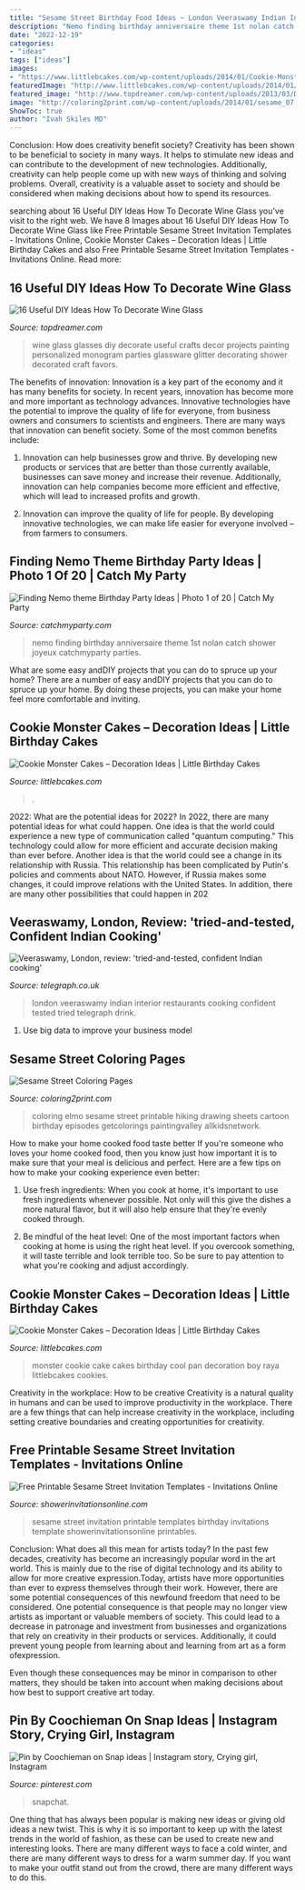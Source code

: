 ```yaml
---
title: "Sesame Street Birthday Food Ideas ~ London Veeraswamy Indian Interior Restaurants Cooking Confident Tested Tried Telegraph Drink"
description: "Nemo finding birthday anniversaire theme 1st nolan catch shower joyeux catchmyparty parties"
date: "2022-12-19"
categories:
- "ideas"
tags: ["ideas"]
images:
- "https://www.littlebcakes.com/wp-content/uploads/2014/01/Cookie-Monster-Cookie-Cake.jpg"
featuredImage: "http://www.littlebcakes.com/wp-content/uploads/2014/01/Cookie-Monster-Cake-Pan-1024x955.jpg"
featured_image: "http://www.topdreamer.com/wp-content/uploads/2013/03/DIY-Wine-Glass-10.jpg"
image: "http://coloring2print.com/wp-content/uploads/2014/01/sesame_07.jpg"
ShowToc: true
author: "Ivah Skiles MD"
---
```



Conclusion: How does creativity benefit society?
Creativity has been shown to be beneficial to society in many ways. It helps to stimulate new ideas and can contribute to the development of new technologies. Additionally, creativity can help people come up with new ways of thinking and solving problems. Overall, creativity is a valuable asset to society and should be considered when making decisions about how to spend its resources.

	

		
searching about 16 Useful DIY Ideas How To Decorate Wine Glass you've visit to the right web. We have 8 Images about 16 Useful DIY Ideas How To Decorate Wine Glass like Free Printable Sesame Street Invitation Templates - Invitations Online, Cookie Monster Cakes – Decoration Ideas | Little Birthday Cakes and also Free Printable Sesame Street Invitation Templates - Invitations Online. Read more:
		
    
## 16 Useful DIY Ideas How To Decorate Wine Glass

<img loading=lazy src="http://www.topdreamer.com/wp-content/uploads/2013/03/DIY-Wine-Glass-10.jpg" onerror="this.onerror=null;this.src='https://tse3.mm.bing.net/th?id=OIP.jm29lH6hIHEI2wwFkPSynAHaFj&amp;pid=15.1';" alt="16 Useful DIY Ideas How To Decorate Wine Glass">

_Source: topdreamer.com_

>wine glass glasses diy decorate useful crafts decor projects painting personalized monogram parties glassware glitter decorating shower decorated craft favors. 

	

The benefits of innovation:
Innovation is a key part of the economy and it has many benefits for society. In recent years, innovation has become more and more important as technology advances. Innovative technologies have the potential to improve the quality of life for everyone, from business owners and consumers to scientists and engineers.
There are many ways that innovation can benefit society. Some of the most common benefits include: 

1. Innovation can help businesses grow and thrive. By developing new products or services that are better than those currently available, businesses can save money and increase their revenue. Additionally, innovation can help companies become more efficient and effective, which will lead to increased profits and growth. 

2. Innovation can improve the quality of life for people. By developing innovative technologies, we can make life easier for everyone involved – from farmers to consumers.

    
## Finding Nemo Theme Birthday Party Ideas | Photo 1 Of 20 | Catch My Party

<img loading=lazy src="https://photos-cdn.catchmyparty.com/PL/photos/0121/6477/img_8530.jpg" onerror="this.onerror=null;this.src='https://tse2.mm.bing.net/th?id=OIP.OWJpMO1wANIEDKkfu3x_YQHaLG&amp;pid=15.1';" alt="Finding Nemo theme Birthday Party Ideas | Photo 1 of 20 | Catch My Party">

_Source: catchmyparty.com_

>nemo finding birthday anniversaire theme 1st nolan catch shower joyeux catchmyparty parties. 

	

What are some easy andDIY projects that you can do to spruce up your home?
There are a number of easy andDIY projects that you can do to spruce up your home. By doing these projects, you can make your home feel more comfortable and inviting.

    
## Cookie Monster Cakes – Decoration Ideas | Little Birthday Cakes

<img loading=lazy src="https://www.littlebcakes.com/wp-content/uploads/2014/01/Cookie-Monster-Cookie-Cake.jpg" onerror="this.onerror=null;this.src='https://tse1.mm.bing.net/th?id=OIP.b3JwNTP9PL5MUQzShfDuEQHaFj&amp;pid=15.1';" alt="Cookie Monster Cakes – Decoration Ideas | Little Birthday Cakes">

_Source: littlebcakes.com_

>. 

	

2022: What are the potential ideas for 2022?
In 2022, there are many potential ideas for what could happen. One idea is that the world could experience a new type of communication called "quantum computing." This technology could allow for more efficient and accurate decision making than ever before. Another idea is that the world could see a change in its relationship with Russia. This relationship has been complicated by Putin's policies and comments about NATO. However, if Russia makes some changes, it could improve relations with the United States. In addition, there are many other possibilities that could happen in 202
    
## Veeraswamy, London, Review: &#039;tried-and-tested, Confident Indian Cooking&#039;

<img loading=lazy src="http://www.telegraph.co.uk/content/dam/food-and-drink/2016/11/10/113148185-xlarge_trans_NvBQzQNjv4BqjZCqkh21MTy1LvXE-PcUNQgWqwm85JEWpGVhFb46TTg.jpg" onerror="this.onerror=null;this.src='https://tse4.mm.bing.net/th?id=OIP.bpzfdb8dNe_khhBWICpI7gHaEn&amp;pid=15.1';" alt="Veeraswamy, London, review: &#039;tried-and-tested, confident Indian cooking&#039;">

_Source: telegraph.co.uk_

>london veeraswamy indian interior restaurants cooking confident tested tried telegraph drink. 

	

1. Use big data to improve your business model

    
## Sesame Street Coloring Pages

<img loading=lazy src="http://coloring2print.com/wp-content/uploads/2014/01/sesame_07.jpg" onerror="this.onerror=null;this.src='https://tse2.mm.bing.net/th?id=OIP.l25Uvx7tQyv2LZ9YHYRhLQHaKH&amp;pid=15.1';" alt="Sesame Street Coloring Pages">

_Source: coloring2print.com_

>coloring elmo sesame street printable hiking drawing sheets cartoon birthday episodes getcolorings paintingvalley allkidsnetwork. 

	

How to make your home cooked food taste better
If you're someone who loves your home cooked food, then you know just how important it is to make sure that your meal is delicious and perfect. Here are a few tips on how to make your cooking experience even better: 
1. Use fresh ingredients: When you cook at home, it's important to use fresh ingredients whenever possible. Not only will this give the dishes a more natural flavor, but it will also help ensure that they're evenly cooked through.

2. Be mindful of the heat level: One of the most important factors when cooking at home is using the right heat level. If you overcook something, it will taste terrible and look terrible too. So be sure to pay attention to what you're cooking and adjust accordingly.


    
## Cookie Monster Cakes – Decoration Ideas | Little Birthday Cakes

<img loading=lazy src="http://www.littlebcakes.com/wp-content/uploads/2014/01/Cookie-Monster-Cake-Pan-1024x955.jpg" onerror="this.onerror=null;this.src='https://tse4.mm.bing.net/th?id=OIP.KMHfz1x6FIbXRc4APeuK9AHaG6&amp;pid=15.1';" alt="Cookie Monster Cakes – Decoration Ideas | Little Birthday Cakes">

_Source: littlebcakes.com_

>monster cookie cake cakes birthday cool pan decoration boy raya littlebcakes cookies. 

	

Creativity in the workplace: How to be creative
Creativity is a natural quality in humans and can be used to improve productivity in the workplace. There are a few things that can help increase creativity in the workplace, including setting creative boundaries and creating opportunities for creativity.

    
## Free Printable Sesame Street Invitation Templates - Invitations Online

<img loading=lazy src="https://www.showerinvitationsonline.com/wp-content/uploads/2018/05/Free-Printable-Sesame-Street-Birthday-Invitation.jpg" onerror="this.onerror=null;this.src='https://tse1.mm.bing.net/th?id=OIP.vUgMz8USvN7Ta6z_4FtSgAHaKX&amp;pid=15.1';" alt="Free Printable Sesame Street Invitation Templates - Invitations Online">

_Source: showerinvitationsonline.com_

>sesame street invitation printable templates birthday invitations template showerinvitationsonline printables. 

	

Conclusion: What does all this mean for artists today?
In the past few decades, creativity has become an increasingly popular word in the art world. This is mainly due to the rise of digital technology and its ability to allow for more creative expression.Today, artists have more opportunities than ever to express themselves through their work. However, there are some potential consequences of this newfound freedom that need to be considered.
One potential consequence is that people may no longer view artists as important or valuable members of society. This could lead to a decrease in patronage and investment from businesses and organizations that rely on creativity in their products or services. Additionally, it could prevent young people from learning about and learning from art as a form ofexpression.

Even though these consequences may be minor in comparison to other matters, they should be taken into account when making decisions about how best to support creative art today.

    
## Pin By Coochieman On Snap Ideas | Instagram Story, Crying Girl, Instagram

<img loading=lazy src="https://i.pinimg.com/736x/81/8c/c3/818cc39af2b262c4a7bff1bf922cd98a.jpg" onerror="this.onerror=null;this.src='https://tse2.mm.bing.net/th?id=OIP.iEoKliUEbY0M9aTQCbRhTQHaNL&amp;pid=15.1';" alt="Pin by Coochieman on Snap ideas | Instagram story, Crying girl, Instagram">

_Source: pinterest.com_

>snapchat. 

	

One thing that has always been popular is making new ideas or giving old ideas a new twist. This is why it is so important to keep up with the latest trends in the world of fashion, as these can be used to create new and interesting looks. There are many different ways to face a cold winter, and there are many different ways to dress for a warm summer day. If you want to make your outfit stand out from the crowd, there are many different ways to do this.

